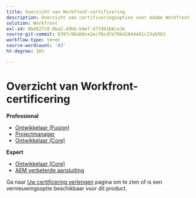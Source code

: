 ```yaml
---
title: Overzicht van Workfront-certificering
description: Overzicht van certificeringsopties voor Adobe Workfront
solution: Workfront
exl-id: 0bd627c8-6ba2-49bb-b0e7-477d61b6ce3e
source-git-commit: 6397c96ab0ce2ecf6cd7e70bd2044e01c23ab563
workflow-type: tm+mt
source-wordcount: '43'
ht-degree: 16%

---
```


# Overzicht van Workfront-certificering

**Professional**

* [Ontwikkelaar (Fusion)](/help/certifications/aw/aw-fusion-p-developer.md) <!--AD0-E902-->
* [Projectmanager](/help/certifications/aw/aw-p-project-manager.md) <!--AD0-E903-->
* [Ontwikkelaar (Core)](/help/certifications/aw/aw-core-p-developer.md) <!--AD0-E905-->

**Expert**

* [Ontwikkelaar (Core)](/help/certifications/aw/aw-core-e-developer.md) <!--AD0-E904-->
* [AEM verbeterde aansluiting](/help/certifications/aw/aw-aem-e-connector.md) <!--AD0-E906-->

Ga naar [Uw certificering verlengen](/help/certifications/renew.md) pagina om te zien of is een vernieuwingsoptie beschikbaar voor dit product.
